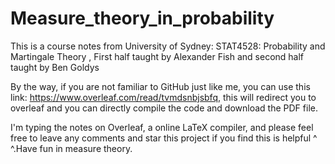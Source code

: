 # Measure_theory_in_probability
This is a course notes from University of Sydney: STAT4528: Probability and Martingale Theory , First half taught by Alexander Fish and second half taught by Ben Goldys

By the way, if you are not familiar to GitHub just like me, you can use this link: https://www.overleaf.com/read/tvmdsnbjsbfq, this will redirect you to overleaf and you can directly compile the code and download the PDF file. 

I'm typing the notes on Overleaf, a online LaTeX compiler, and please feel free to leave any comments and star this project if you find this is helpful ^ ^.Have fun in measure theory.
